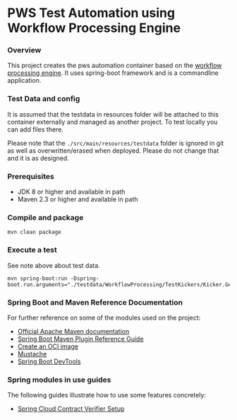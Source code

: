 # PWS Test Automation using Workflow Processing Engine

### Overview
This project creates the pws automation container based on the [workflow processing engine](https://wiki.autodesk.com/display/PWSEng/PWS+Tech+Info+-+Java+based+Workflow+Engine+for+Test+Framework).
It uses spring-boot framework and is a commandline application.

### Test Data and config
It is assumed that the testdata in resources folder will be attached to this container externally 
and managed as another project. 
To test locally you can add files there. 

Please note that the `./src/main/resources/testdata` folder is ignored in git as well as overwritten/erased when deployed.
Please do not change that and it is as designed. 

### Prerequisites
* JDK 8 or higher and available in path
* Maven 2.3 or higher and available in path

### Compile and package
```
mvn clean package
```

### Execute a test
See note above about test data.
```
mvn spring-boot:run -Dspring-boot.run.arguments="./testdata/WorkflowProcessing/TestKickers/Kicker.GetInvoiceList.PreCannedData.WithAuth.DateRangeTooBig.INT.json"
```

### Spring Boot and Maven Reference Documentation
For further reference on some of the modules used on the project:

* [Official Apache Maven documentation](https://maven.apache.org/guides/index.html)
* [Spring Boot Maven Plugin Reference Guide](https://docs.spring.io/spring-boot/docs/2.4.5/maven-plugin/reference/html/)
* [Create an OCI image](https://docs.spring.io/spring-boot/docs/2.4.5/maven-plugin/reference/html/#build-image)
* [Mustache](https://docs.spring.io/spring-boot/docs/2.4.5/reference/htmlsingle/#boot-features-spring-mvc-template-engines)
* [Spring Boot DevTools](https://docs.spring.io/spring-boot/docs/2.4.5/reference/htmlsingle/#using-boot-devtools)

### Spring modules in use guides
The following guides illustrate how to use some features concretely:

* [Spring Cloud Contract Verifier Setup](https://cloud.spring.io/spring-cloud-contract/spring-cloud-contract.html#_spring_cloud_contract_verifier_setup)

